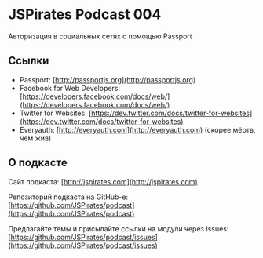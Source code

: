# JSPirates Podcast 004

Авторизация в социальных сетях с помощью Passport

## Ссылки

* Passport: [http://passportjs.org](http://passportjs.org)
* Facebook for Web Developers: [https://developers.facebook.com/docs/web/](https://developers.facebook.com/docs/web/)
* Twitter for Websites: [https://dev.twitter.com/docs/twitter-for-websites](https://dev.twitter.com/docs/twitter-for-websites)
* Everyauth: [http://everyauth.com](http://everyauth.com) (скорее мёртв, чем жив)

## О подкасте

Сайт подкаста: [http://jspirates.com](http://jspirates.com)

Репозиторий подкаста на GitHub-е: [https://github.com/JSPirates/podcast](https://github.com/JSPirates/podcast)

Предлагайте темы и присылайте ссылки на модули через Issues: [https://github.com/JSPirates/podcast/issues](https://github.com/JSPirates/podcast/issues)
